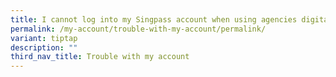 ```yaml
---
title: I cannot log into my Singpass account when using agencies digital services
permalink: /my-account/trouble-with-my-account/permalink/
variant: tiptap
description: ""
third_nav_title: Trouble with my account
---
```

